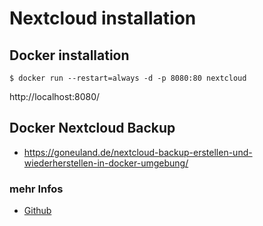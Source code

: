 # Nextcloud installation

## Docker installation
```
$ docker run --restart=always -d -p 8080:80 nextcloud
```
http://localhost:8080/ 

## Docker Nextcloud Backup


+ https://goneuland.de/nextcloud-backup-erstellen-und-wiederherstellen-in-docker-umgebung/

### mehr Infos
+ [Github](https://github.com/nextcloud/all-in-one#nextcloud-all-in-one)
